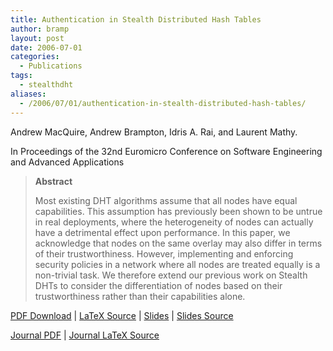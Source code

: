 ```yaml
---
title: Authentication in Stealth Distributed Hash Tables
author: bramp
layout: post
date: 2006-07-01
categories:
  - Publications
tags:
  - stealthdht
aliases:
  - /2006/07/01/authentication-in-stealth-distributed-hash-tables/
---
```

Andrew MacQuire, Andrew Brampton, Idris A. Rai, and Laurent Mathy.

In Proceedings of the 32nd Euromicro Conference on Software Engineering and Advanced Applications

> **Abstract**
> 
> Most existing DHT algorithms assume that all nodes have equal capabilities. This assumption has previously been shown to be untrue in real deployments, where the heterogeneity of nodes can actually have a detrimental effect upon performance. In this paper, we acknowledge that nodes on the same overlay may also differ in terms of their trustworthiness. However, implementing and enforcing security policies in a network where all nodes are treated equally is a non-trivial task. We therefore extend our previous work on Stealth DHTs to consider the differentiation of nodes based on their trustworthiness rather than their capabilities alone.

[PDF Download][1] | [LaTeX Source][2] | [Slides][3] | [Slides Source][4]

[Journal PDF][5] | [Journal LaTeX Source][6]

 [1]: https://github.com/bramp/publication/raw/master/stealth-dht/Euromicro2006/Camera%20Ready/MacQuireA-Authentication.pdf
 [2]: https://github.com/bramp/publication/tree/master/stealth-dht/Euromicro2006
 [3]: https://github.com/bramp/publication/raw/master/stealth-dht/Euromicro2006-slides/authslides.pdf
 [4]: https://github.com/bramp/publication/tree/master/stealth-dht/Euromicro2006-slides
 [5]: https://github.com/bramp/publication/raw/master/stealth-dht/Euromicro2006/Journal%20Version/JSA-S-07-00036-1.pdf
 [6]: https://github.com/bramp/publication/tree/master/stealth-dht/Euromicro2006/Journal%20Version
